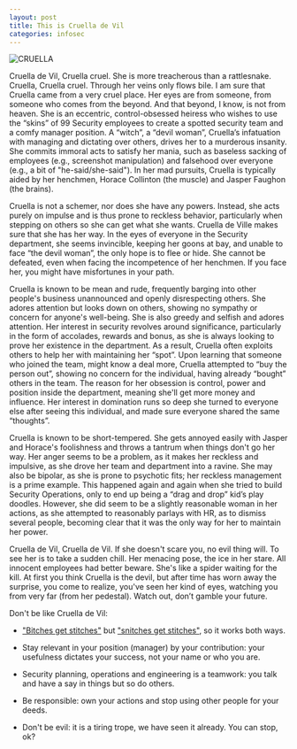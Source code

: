 ```yaml
---
layout: post
title: This is Cruella de Vil
categories: infosec
---
```


![CRUELLA](https://dcgc.io/cruella.png)

Cruella de Vil, Cruella cruel. She is more treacherous than a rattlesnake. Cruella, Cruella cruel. Through her veins only flows bile. I am sure that Cruella came from a very cruel place. Her eyes are from someone, from someone who comes from the beyond. And that beyond, I know, is not from heaven. She is an eccentric, control-obsessed heiress who wishes to use the “skins” of 99 Security employees to create a spotted security team and a comfy manager position. A “witch”, a “devil woman”, Cruella’s infatuation with managing and dictating over others, drives her to a murderous insanity. She commits immoral acts to satisfy her mania, such as baseless sacking of employees (e.g., screenshot manipulation) and falsehood over everyone (e.g., a bit of "he-said/she-said"). In her mad pursuits, Cruella is typically aided by her henchmen, Horace Collinton (the muscle) and Jasper Faughon (the brains).

Cruella is not a schemer, nor does she have any powers. Instead, she acts purely on impulse and is thus prone to reckless behavior, particularly when stepping on others so she can get what she wants. Cruella de Ville makes sure that she has her way. In the eyes of everyone in the Security department, she seems invincible, keeping her goons at bay, and unable to face “the devil woman”, the only hope is to flee or hide. She cannot be defeated, even when facing the incompetence of her henchmen. If you face her, you might have misfortunes in your path. 

Cruella is known to be mean and rude, frequently barging into other people's business unannounced and openly disrespecting others. She adores attention but looks down on others, showing no sympathy or concern for anyone's well-being. She is also greedy and selfish and adores attention. Her interest in security revolves around significance, particularly in the form of accolades, rewards and bonus, as she is always looking to prove her existence in the department. As a result, Cruella often exploits others to help her with maintaining her “spot”. Upon learning that someone who joined the team, might know a deal more, Cruella attempted to “buy the person out”, showing no concern for the individual, having already “bought” others in the team. The reason for her obsession is control, power and position inside the department, meaning she'll get more money and influence. Her interest in domination runs so deep she turned to everyone else after seeing this individual, and made sure everyone shared the same “thoughts”.

Cruella is known to be short-tempered. She gets annoyed easily with Jasper and Horace's foolishness and throws a tantrum when things don't go her way. Her anger seems to be a problem, as it makes her reckless and impulsive, as she drove her team and department into a ravine. She may also be bipolar, as she is prone to psychotic fits; her reckless management is a prime example. This happened again and again when she tried to build Security Operations, only to end up being a “drag and drop” kid’s play doodles. However, she did seem to be a slightly reasonable woman in her actions, as she attempted to reasonably parlays with HR, as to dismiss several people, becoming clear that it was the only way for her to maintain her power.

Cruella de Vil, Cruella de Vil. If she doesn't scare you, no evil thing will. To see her is to take a sudden chill. Her menacing pose, the ice in her stare. All innocent employees had better beware. She's like a spider waiting for the kill. At first you think Cruella is the devil, but after time has worn away the surprise, you come to realize, you've seen her kind of eyes, watching you from very far (from her pedestal). Watch out, don’t gamble your future.

Don't be like Cruella de Vil:

- ["Bitches get stitches"](https://pastebin.com/hyxtUu1K) but ["snitches get stitches"](https://pastebin.com/Wk2wzpFv), so it works both ways.

- Stay relevant in your position (manager) by your contribution: your usefulness dictates your success, not your name or who you are.

- Security planning, operations and engineering is a teamwork: you talk and have a say in things but so do others.

- Be responsible: own your actions and stop using other people for your deeds.

- Don't be evil: it is a tiring trope, we have seen it already. You can stop, ok?

